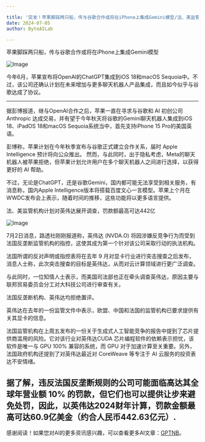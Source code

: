 ```yaml
---

title: '突发！苹果脚踩两只船，传与谷歌合作或将在iPhone上集成Gemini模型/法、美监管机构计划对英伟达展开调查，罚款额最高可达442亿'
date: 2024-07-05
author: ByteAILab

---
```


苹果脚踩两只船，传与谷歌合作或将在iPhone上集成Gemini模型

![Image](http://www.jesonc.com/FiphBLc1DZkItaZMHXlCXhyUL6Oj)

今年6月，苹果宣布将OpenAI的ChatGPT集成到iOS 18和macOS Sequoia中。不过，该公司还确认计划在未来增加与更多聊天机器人产品集成，而且如今似乎与谷歌达成了协议。

---


据彭博报道，继与OpenAI合作之后，苹果一直在寻求与谷歌和 AI 初创公司 Anthropic 达成交易，并有望于今年秋天将谷歌的Gemini聊天机器人集成到iOS 18、iPadOS 18和macOS Sequoia系统当中，首先支持iPhone 15 Pro的美国英语。

彭博称，苹果计划在今年秋季宣布与谷歌正式建立合作关系，届时 Apple Intelligence 预计将向公众推出。
然而，与此同时，出于隐私考虑，Meta的聊天机器人被苹果拒绝，但苹果计划允许用户在多个聊天机器人之间进行选择，以获得更好的 AI 帮助。

不过，无论是ChatGPT，还是谷歌Gemini，国内都可能无法享受到相关服务，有消息称，国内Apple Intelligence版本将搭载百度文心一言模型。苹果上个月在WWDC发布会上表示，随着时间的推移，这些功能将以更多语言提供。

法、美监管机构计划对英伟达展开调查，罚款额最高可达442亿

![Image](http://www.jesonc.com/FlAzGIpEwX4LWDLsO2UDTBmNHAQH)

7月2日消息，路透社刚刚报道称，英伟达 (NVDA.O) 将因涉嫌反竞争行为而受到法国反垄断监管机构的指控，这使其成为第一个针对该公司采取行动的执法机构。

法国所谓的反对声明或指控表将在去年 9 月对显卡行业进行突击搜查之后发布，消息人士称，此次突击搜查的目标是英伟达，从而对云计算领域进行更广泛调查。

与此同时，一位知情人士表示，而美国司法部也正在牵头调查英伟达，原因主要与联邦贸易委员会分工对大科技公司进行审查有关。

法国反垄断机构、英伟达均拒绝置评。

英伟达在去年的一份监管文件中表示，欧盟、中国和法国的监管机构已要求提供有关其显卡的信息。

法国监管机构在上周五发布的一份关于生成式人工智能竞争的报告中提到了芯片提供商滥用的风险。它对该行业对英伟达CUDA 芯片编程软件的依赖表示担忧，该软件是唯一与 GPU 100% 兼容的系统，而 GPU 对于加速计算至关重要。另外，法国政府机构还提到了对英伟达最近对 CoreWeave 等专注于 AI 云服务的投资表达不安情绪。

据了解，违反法国反垄断规则的公司可能面临高达其全球年营业额 10% 的罚款，但它们也可以提供让步来避免处罚，因此，以英伟达2024财年计算，罚款金额最高可达60.9亿美金（约合人民币442.63亿元）.
---
感谢阅读！如果您对AI的更多资讯感兴趣，可以查看更多AI文章：[GPTNB](https://gptnb.com)。